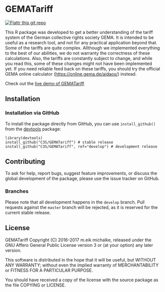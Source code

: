 # GEMATariff

[![Flattr this git repo](https://api.flattr.com/button/flattr-badge-large.png)](https://flattr.com/submit/auto?user_id=m.eik&url=https://github.com/unDocUMeantIt/GEMATariff&title=GEMATariff&language=en_GB&tags=github&category=software)

This R package was developed to get a better understanding of the tariff system of the
German collective rights society GEMA. It is intended to be useful as a research tool, and
not for any practical application beyond that. Some of the tariffs are quite complex.
Allthough we implemented everything to the best of our abilities, we do not warranty the
correctness of these calculations. Also, the tariffs are constantly subject to change, and while
you read this, some of these changes might not have been implemented yet. If you need
reliable feed back on these tariffs, you should try the official GEMA online calculator
(https://online.gema.de/aidaos/) instead.

Check out the [live demo of GEMATariff](https://calc.c3s.cc/GEMATariff/).

## Installation

### Installation via GitHub

To install the package directly from GitHub, you can use `install_github()` from the [devtools](https://github.com/hadley/devtools) package:

```
library(devtools)
install_github("C3S/GEMATariff") # stable release
install_github("C3S/GEMATariff", ref="develop") # development release
```

## Contributing

To ask for help, report bugs, suggest feature improvements, or discuss the global
development of the package, please use the issue tracker on GitHub.

### Branches

Please note that all development happens in the `develop` branch. Pull requests against the `master`
branch will be rejected, as it is reserved for the current stable release.

## License

GEMATariff Copyright (C) 2016-2017 m.eik michalke, released under the
GNU Affero General Public License version 3 or (at your option) any later version.

This software is distributed in the hope that it will be useful, but
WITHOUT ANY WARRANTY; without even the implied warranty of MERCHANTABILITY
or FITNESS FOR A PARTICULAR PURPOSE.

You should have received a copy of the license with the
source package as the file COPYING or LICENSE.
